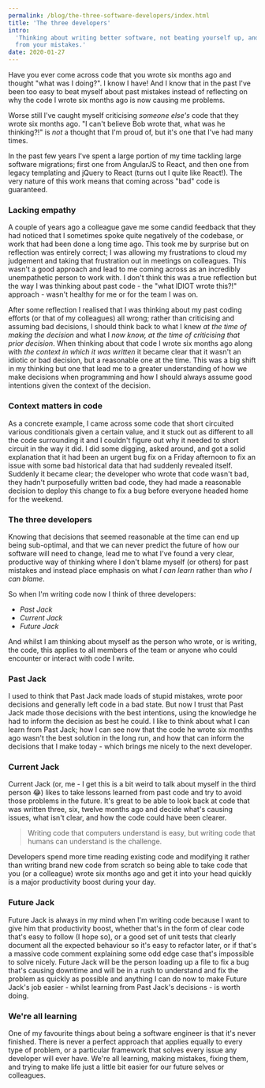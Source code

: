 ```yaml
---
permalink: /blog/the-three-software-developers/index.html
title: 'The three developers'
intro:
  'Thinking about writing better software, not beating yourself up, and learning
  from your mistakes.'
date: 2020-01-27
---
```


Have you ever come across code that you wrote six months ago and thought "what
was I doing?". I know I have! And I know that in the past I've been too easy to
beat myself about past mistakes instead of reflecting on why the code I wrote
six months ago is now causing me problems.

Worse still I've caught myself criticising _someone else's_ code that they wrote
six months ago. "I can't believe Bob wrote that, what was he thinking?!" is
_not_ a thought that I'm proud of, but it's one that I've had many times.

In the past few years I've spent a large portion of my time tackling large
software migrations; first one from AngularJS to React, and then one from legacy
templating and jQuery to React (turns out I quite like React!). The very nature
of this work means that coming across "bad" code is guaranteed.

### Lacking empathy

A couple of years ago a colleague gave me some candid feedback that they had
noticed that I sometimes spoke quite negatively of the codebase, or work that
had been done a long time ago. This took me by surprise but on reflection was
entirely correct; I was allowing my frustrations to cloud my judgement and
taking that frustration out in meetings on colleagues. This wasn't a good
approach and lead to me coming across as an incredibly unempathetic person to
work with. I don't think this was a true reflection but the way I was thinking
about past code - the "what IDIOT wrote this?!" approach - wasn't healthy for me
or for the team I was on.

After some reflection I realised that I was thinking about my past coding
efforts (or that of my colleagues) all wrong; rather than criticising and
assuming bad decisions, I should think back to what I knew _at the time of
making the decision_ and what I _now know, at the time of criticising that prior
decision_. When thinking about that code I wrote six months ago along with _the
context in which it was written_ it became clear that it wasn't an idiotic or
bad decision, but a reasonable one at the time. This was a big shift in my
thinking but one that lead me to a greater understanding of how we make
decisions when programming and how I should always assume good intentions given
the context of the decision.

### Context matters in code

As a concrete example, I came across some code that short circuited various
conditionals given a certain value, and it stuck out as different to all the
code surrounding it and I couldn't figure out why it needed to short circuit in
the way it did. I did some digging, asked around, and got a solid explanation
that it had been an urgent bug fix on a Friday afternoon to fix an issue with
some bad historical data that had suddenly revealed itself. Suddenly it became
clear; the developer who wrote that code wasn't bad, they hadn't purposefully
written bad code, they had made a reasonable decision to deploy this change to
fix a bug before everyone headed home for the weekend.

### The three developers

Knowing that decisions that seemed reasonable at the time can end up being
sub-optimal, and that we can never predict the future of how our software will
need to change, lead me to what I've found a very clear, productive way of
thinking where I don't blame myself (or others) for past mistakes and instead
place emphasis on what _I can learn_ rather than _who I can blame_.

So when I'm writing code now I think of three developers:

- _Past Jack_
- _Current Jack_
- _Future Jack_

And whilst I am thinking about myself as the person who wrote, or is writing,
the code, this applies to all members of the team or anyone who could encounter
or interact with code I write.

### Past Jack

I used to think that Past Jack made loads of stupid mistakes, wrote poor
decisions and generally left code in a bad state. But now I trust that Past Jack
made those decisions with the best intentions, using the knowledge he had to
inform the decision as best he could. I like to think about what I can learn
from Past Jack; how I can see now that the code he wrote six months ago wasn't
the best solution in the long run, and how that can inform the decisions that I
make today - which brings me nicely to the next developer.

### Current Jack

Current Jack (or, me - I get this is a bit weird to talk about myself in the
third person 😂) likes to take lessons learned from past code and try to avoid
those problems in the future. It's great to be able to look back at code that
was written three, six, twelve months ago and decide what's causing issues, what
isn't clear, and how the code could have been clearer.

> Writing code that computers understand is easy, but writing code that humans
> can understand is the challenge.

Developers spend more time reading existing code and modifying it rather than
writing brand new code from scratch so being able to take code that you (or a
colleague) wrote six months ago and get it into your head quickly is a major
productivity boost during your day.

### Future Jack

Future Jack is always in my mind when I'm writing code because I want to give
him that productivity boost, whether that's in the form of clear code that's
easy to follow (I hope so), or a good set of unit tests that clearly document
all the expected behaviour so it's easy to refactor later, or if that's a
massive code comment explaining some odd edge case that's impossible to solve
nicely. Future Jack will be the person loading up a file to fix a bug that's
causing downtime and will be in a rush to understand and fix the problem as
quickly as possible and anything I can do now to make Future Jack's job easier -
whilst learning from Past Jack's decisions - is worth doing.

### We're all learning

One of my favourite things about being a software engineer is that it's never
finished. There is never a perfect approach that applies equally to every type
of problem, or a particular framework that solves every issue any developer will
ever have. We're all learning, making mistakes, fixing them, and trying to make
life just a little bit easier for our future selves or colleagues.
